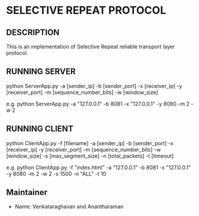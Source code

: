 # SELECTIVE REPEAT PROTOCOL


## DESCRIPTION
This is an implementation of Selective Repeat reliable transport layer protocol.


## RUNNING SERVER
python ServerApp.py -a [sender_ip] -b [sender_port] -x [receiver_ip] -y [receiver_port] -m [sequence_number_bits] -w [window_size]

e.g. python ServerApp.py -a "127.0.0.1" -b 8081 -x "127.0.0.1" -y 8080 -m 2 -w 2


## RUNNING CLIENT
python ClientApp.py -f [filename] -a [sender_ip] -b [sender_port] -x [receiver_ip] -y [receiver_port] -m [sequence_number_bits] -w [window_size] -s [max_segment_size] -n [total_packets] -t [timeout]

e.g. python ClientApp.py -f "index.html" -a "127.0.0.1" -b 8081 -x "127.0.0.1" -y 8080 -m 2 -w 2 -s 1500 -n "ALL" -t 10


## Maintainer
 - Name:        Venkataraghavan and Anantharaman
